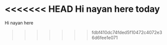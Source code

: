 <<<<<<< HEAD
Hi nayan here today
=======
Hi nayan here
>>>>>>> fdbf410dc74fded5f10472c4072e36d6fee1e071
